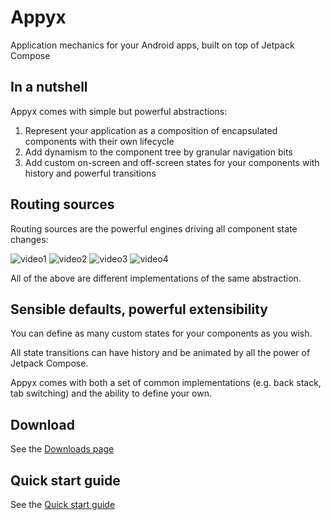 # Appyx


Application mechanics for your Android apps, built on top of Jetpack Compose


## In a nutshell

Appyx comes with simple but powerful abstractions:

1. Represent your application as a composition of encapsulated components with their own lifecycle
2. Add dynamism to the component tree by granular navigation bits
3. Add custom on-screen and off-screen states for your components with history and powerful transitions


## Routing sources

Routing sources are the powerful engines driving all component state changes:

![video1]() ![video2]() ![video3]() ![video4]()

All of the above are different implementations of the same abstraction.


## Sensible defaults, powerful extensibility

You can define as many custom states for your components as you wish. 

All state transitions can have history and be animated by all the power of Jetpack Compose. 

Appyx comes with both a set of common implementations (e.g. back stack, tab switching) and the ability to define your own.  


## Download

See the [Downloads page](setup/dependencies.md)

## Quick start guide

See the [Quick start guide](setup/quickstart.md)
